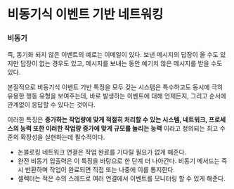 # 비동기식 이벤트 기반 네트워킹

### 비동기

즉, 동기화 되지 않은 이벤트의 예로는 이메일이 있다. 보낸 메시지의 답장이 올 수도 있지만 답장이 없는 경우도 있고, 메시지를 보내는 동안 예기치 않은 메시지를 받을 수도 있다.

본질적으로 비동기식 이벤트 기반 특징을 모두 갖는 시스템은 특수하고도 동시에 극히 유용한 행동 유형을 보여주는데, 바로 발생하는 이벤트에 대해 언제든지, 그리고 순서에 관계없이 응답할 수 있다는 것이다.

이러한 특징은 **증가하는 작업량에 맞게 적절히 처리할 수 있는 시스템, 네트워크, 프로세스의 능력 또한 이러한 작업량 증가에 맞게 규모를 늘리는 능력** 이라고 정의되는 최고 수준의 확장성을 실현하는데 필수적이다.

- 논블로킹 네트워크 연결은 작업 완료를 기다릴 필요가 없게 해준다.
- 완전 비동기 입출력은 이 특징을 바탕으로 한 단계 더 나아간다. 비동기 메서드는 즉시 반환하며 작업이 완료되면 직접 또는 나중에 이를 통지한다.
- 셀렉터는 적은 수의 스레드로 여러 연결에서 이벤트를 모니터링 할 수 있게 해준다.